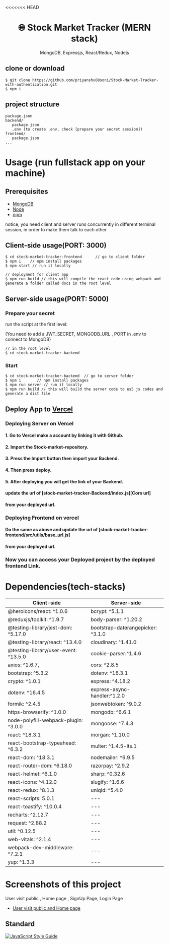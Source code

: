 <<<<<<< HEAD
<h1 align="center">
🌐 Stock Market Tracker (MERN stack) 
</h1>
<p align="center">
MongoDB, Expressjs, React/Redux, Nodejs
</p>

## clone or download
```terminal
$ git clone https://github.com/priyanshu08soni/Stock-Market-Tracker-with-authentication.git
$ npm i
```

## project structure
```terminal
package.json
backend/
   package.json
   .env (to create .env, check [prepare your secret session])
frontend/
   package.json
...
```

# Usage (run fullstack app on your machine)

## Prerequisites
- [MongoDB](https://gist.github.com/nrollr/9f523ae17ecdbb50311980503409aeb3)
- [Node](https://nodejs.org/en/download/)
- [npm](https://nodejs.org/en/download/package-manager/)

notice, you need client and server runs concurrently in different terminal session, in order to make them talk to each other

## Client-side usage(PORT: 3000)
```terminal
$ cd stock-market-tracker-frontend      // go to client folder
$ npm i    // npm install packages
$ npm start // run it locally

// deployment for client app
$ npm run build // this will compile the react code using webpack and generate a folder called docs in the root level
```

## Server-side usage(PORT: 5000)

### Prepare your secret

run the script at the first level:

(You need to add a JWT_SECRET, MONGODB_URL , PORT in .env to connect to MongoDB)

```
// in the root level
$ cd stock-market-tracker-backend
```

### Start

```terminal
$ cd stock-market-tracker-backend  // go to server folder
$ npm i       // npm install packages
$ npm run server // run it locally
$ npm run build // this will build the server code to es5 js codes and generate a dist file
```


## Deploy App to [Vercel](https://vercel.com/)
### Deploying Server on Vercel
#### 1. Go to Vercel make a account by linking it with Github.
#### 2. Import the Stock-market-repository.
#### 3. Press the Import button then import your Backend.
#### 4. Then press deploy.
#### 5. After deploying you will get the link of your Backend. 
#### update the url of [stock-market-tracker-Backend/index.js][Cors url]
#### from your deployed url.

### Deploying Frontend on vercel
#### Do the same as above and update the url of [stock-market-tracker-frontend/src/utils/base_url.js]
#### from your deployed url.

### Now you can access your Deployed project by the deployed frontend Link.

# Dependencies(tech-stacks)
Client-side | Server-side
--- | ---
  @heroicons/react: ^1.0.6 | bcrypt: ^5.1.1
  @reduxjs/toolkit: ^1.9.7 | body-parser: ^1.20.2
  @testing-library/jest-dom: ^5.17.0 | bootstrap-daterangepicker: ^3.1.0
  @testing-library/react: ^13.4.0 | cloudinary: ^1.41.0
  @testing-library/user-event: ^13.5.0 | cookie-parser:^1.4.6
  axios: ^1.6.7, | cors: ^2.8.5
  bootstrap: ^5.3.2 | dotenv: ^16.3.1
  crypto: ^1.0.1 | express: ^4.18.2
  dotenv: ^16.4.5 | express-async-handler:^1.2.0
  formik: ^2.4.5 | jsonwebtoken: ^9.0.2
  https-browserify: ^1.0.0 | mongodb: ^6.6.1
  node-polyfill-webpack-plugin: ^3.0.0 | mongoose: ^7.4.3
  react: ^18.3.1 | morgan: ^1.10.0
  react-bootstrap-typeahead: ^6.3.2 | multer: ^1.4.5-lts.1
  react-dom: ^18.3.1 | nodemailer: ^6.9.5
  react-router-dom: ^6.18.0 | razorpay: ^2.9.2
  react-helmet: ^6.1.0 | sharp: ^0.32.6
  react-icons: ^4.12.0 | slugify: ^1.6.6
  react-redux: ^8.1.3 | uniqid: ^5.4.0
  react-scripts: 5.0.1 | ---
  react-toastify: ^10.0.4 | ---
  recharts: ^2.12.7 | ---
  request: ^2.88.2 | ---
  util: ^0.12.5 | ---
  web-vitals: ^2.1.4 | ---
  webpack-dev-middleware: ^7.2.1 | ---
  yup: ^1.3.3 | ---
   
# Screenshots of this project

User visit public , Home page , SignUp Page, Login Page
- [User visit public and Home page](https://imgur.com/a/website-r90AEM8)

## Standard

[![JavaScript Style Guide](https://cdn.rawgit.com/standard/standard/master/badge.svg)](https://github.com/standard/standard)
